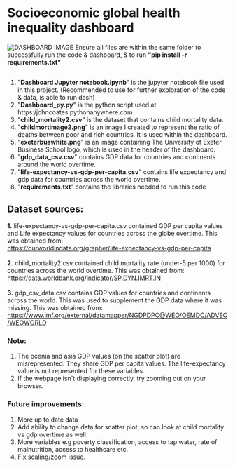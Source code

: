 # Socioeconomic global health inequality dashboard <br>
![DASHBOARD IMAGE](https://github.com/mjohncoates/socioeconomic-dashboard-2.0/assets/167465041/da2b1980-00ac-48c5-bbf0-405c25a198ae)
Ensure all files are within the same folder to successfully run the code & dashboard, & to run <b>"pip install -r requirements.txt"</b>
## 
1. "<b>Dashboard Jupyter notebook.ipynb</b>" is the jupyter notebook file used in this project. (Recommended to use for further exploration of the code & data, is able to run dash)
2. "<b>Dashboard_py.py</b>" is the python script used at https:/johncoates.pythonanywhere.com
3. "<b>child_mortality2.csv</b>" is the dataset that contains child mortality data.
4. "<b>childmortimage2.png</b>" is an image I created to represent the ratio of deaths between poor and rich countries. It is used within the dashboard.
5. "<b>exeterbuswhite.png</b>" is an image containing The University of Exeter Business School logo, which is used in the header of the dashboard.
6. "<b>gdp_data_csv.csv</b>" contains GDP data for countries and continents around the world overtime.
7. "<b>life-expectancy-vs-gdp-per-capita.csv</b>" contains life expectancy and gdp data for countries across the world overtime.
8. "<b>requirements.txt</b>" contains the libraries needed to run this code
## Dataset sources:<br>
<b>1.</b> life-expectancy-vs-gdp-per-capita.csv contained GDP per capita values and Life expectancy values for countries across the globe overtime. This was obtained from: <br>
https://ourworldindata.org/grapher/life-expectancy-vs-gdp-per-capita <br> <br>
<b>2.</b> child_mortality2.csv contained child mortality rate (under-5 per 1000) for countries across the world overtime. This was obtained from: <br>
https://data.worldbank.org/indicator/SP.DYN.IMRT.IN <br> <br>
<b>3.</b> gdp_csv_data.csv contains GDP values for countries and continents across the world. This was used to supplement the GDP data where it was missing. This was obtained from: <br>
https://www.imf.org/external/datamapper/NGDPDPC@WEO/OEMDC/ADVEC/WEOWORLD <br>
### Note:
1. The ocenia and asia GDP values (on the scatter plot) are misrepresented. They share GDP per capita values. The life-expectancy value is not represented for these variables.
2. If the webpage isn't displaying correctly, try zooming out on your browser.
### Future improvements:
1. More up to date data
2. Add ability to change data for scatter plot, so can look at child mortality vs gdp overtime as well.
3. More variables e.g poverty classification, access to tap water, rate of malnutrition, access to healthcare etc.
4. Fix scaling/zoom issue.
